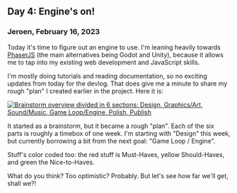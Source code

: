 ## Day 4: Engine's on!

### **Jeroen**, February 16, 2023

Today it's time to figure out an engine to use.
I'm leaning heavily towards [PhaserJS](https://phaser.io/) (the main alternatives being Godot and Unity),
because it allows me to tap into my existing web development and JavaScript skills.

I'm mostly doing tutorials and reading documentation, so no exciting updates from today for the devlog.
That does give me a minute to share my rough "plan" I created earlier in the project.
Here it is:

[![Brainstorm overview divided in 6 sections: Design, Graphics/Art, Sound/Music, Game Loop/Engine, Polish, Publish](/img/v2023-02-14a-tipm-brainstorm.png)](/img/v2023-02-14a-tipm-brainstorm.png)

It started as a brainstorm, but it became a rough "plan".
Each of the six parts is roughly a timebox of one week.
I'm starting with "Design" this week, but currently borrowing a bit from the next goal: "Game Loop / Engine".

Stuff's color coded too: the red stuff is Must-Haves, yellow Should-Haves, and green the Nice-to-Haves.

What do you think?
Too optimistic?
Probably.
But let's see how far we'll get, shall we?!

